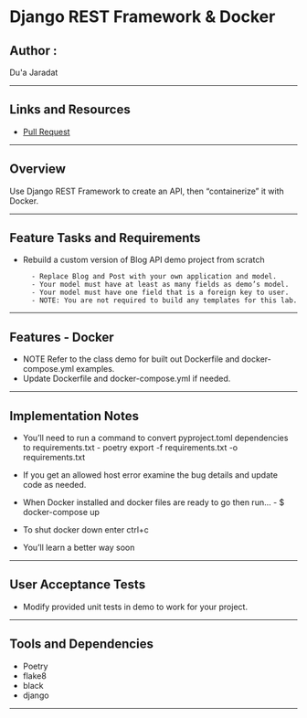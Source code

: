 # Django REST Framework & Docker

## Author : 

Du'a Jaradat

---

## Links and Resources

- [Pull Request](https://github.com/duajaradat/drf-api/pull/1)

---

## Overview

Use Django REST Framework to create an API, then “containerize” it with Docker.

---
## Feature Tasks and Requirements

 - Rebuild a custom version of Blog API demo project from scratch

         - Replace Blog and Post with your own application and model.
         - Your model must have at least as many fields as demo’s model.
         - Your model must have one field that is a foreign key to user.
         - NOTE: You are not required to build any templates for this lab.      
---

## Features - Docker
 - NOTE Refer to the class demo for built out Dockerfile and docker-compose.yml examples.
 - Update Dockerfile and docker-compose.yml if needed.

 ---

## Implementation Notes

 - You’ll need to run a command to convert pyproject.toml dependencies to requirements.txt
         - poetry export -f requirements.txt -o requirements.txt
 - If you get an allowed host error examine the bug details and update code as needed.
 - When Docker installed and docker files are ready to go then run…
         - $ docker-compose up

 - To shut docker down enter ctrl+c

 - You’ll learn a better way soon  

--- 

## User Acceptance Tests

 - Modify provided unit tests in demo to work for your project.

---

## Tools and Dependencies

- Poetry
- flake8
- black
- django

---
